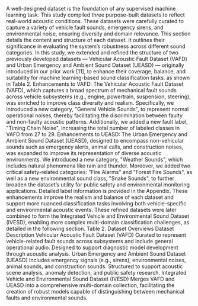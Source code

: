 A well-designed dataset is the foundation of any supervised machine learning task. This study compiled three purpose-built datasets to reflect real-world acoustic conditions. 
These datasets were carefully curated to capture a variety of vehicle fault sounds, emergency sirens, and environmental noise, ensuring diversity and domain relevance.
This section details the content and structure of each dataset. It outlines their significance in evaluating the system’s robustness across different sound categories.
In this study, we extended and refined the structure of two previously developed datasets — Vehicular Acoustic Fault Dataset (VAFD) and Urban Emergency and Ambient Sound Dataset (UEASD) — originally introduced in our prior work [11], to enhance their coverage, balance, and suitability for machine learning-based sound classification tasks. as shown in Table 2.
Enhancements to VAFD: The Vehicular Acoustic Fault Dataset (VAFD), which captures a broad spectrum of mechanical fault sounds across vehicle subsystems (e.g., engine, powertrain, suspension, steering), was enriched to improve class diversity and realism. Specifically, we introduced a new category, "General Vehicle Sounds", to represent normal operational noises, thereby facilitating the discrimination between faulty and non-faulty acoustic patterns. Additionally, we added a new fault label, "Timing Chain Noise", increasing the total number of labeled classes in VAFD from 27 to 29.
Enhancements to UEASD: The Urban Emergency and Ambient Sound Dataset (UEASD), designed to encompass non-vehicular sounds such as emergency alerts, animal calls, and construction noises, was expanded to improve its representation of diverse acoustic environments. We introduced a new category, "Weather Sounds", which includes natural phenomena like rain and thunder. Moreover, we added two critical safety-related categories: "Fire Alarms" and "Forest Fire Sounds", as well as a new environmental sound class, "Snake Sounds", to further broaden the dataset’s utility for public safety and environmental monitoring applications. Detailed label information is provided in the Appendix.
These enhancements improve the realism and balance of each dataset and support more nuanced classification tasks involving both vehicle-specific and environmental acoustic events. These refined datasets were later combined to form the Integrated Vehicle and Environmental Sound Dataset (IVESD), enabling more complex multi-domain classification challenges, as detailed in the following section.
Table 2. Dataset Overviews
Dataset	Description
Vehicular Acoustic Fault Dataset (VAFD)	Curated to represent vehicle-related fault sounds across subsystems and include general operational audio. Designed to support diagnostic model development through acoustic analysis.
Urban Emergency and Ambient Sound Dataset (UEASD)	Includes emergency signals (e.g., sirens), environmental noises, animal sounds, and construction sounds. Structured to support acoustic scene analysis, anomaly detection, and public safety research.
Integrated Vehicle and Environmental Sound Dataset (IVESD)	Merges VAFD and UEASD into a comprehensive multi-domain collection, facilitating the creation of robust models capable of distinguishing between mechanical faults and environmental sounds.


